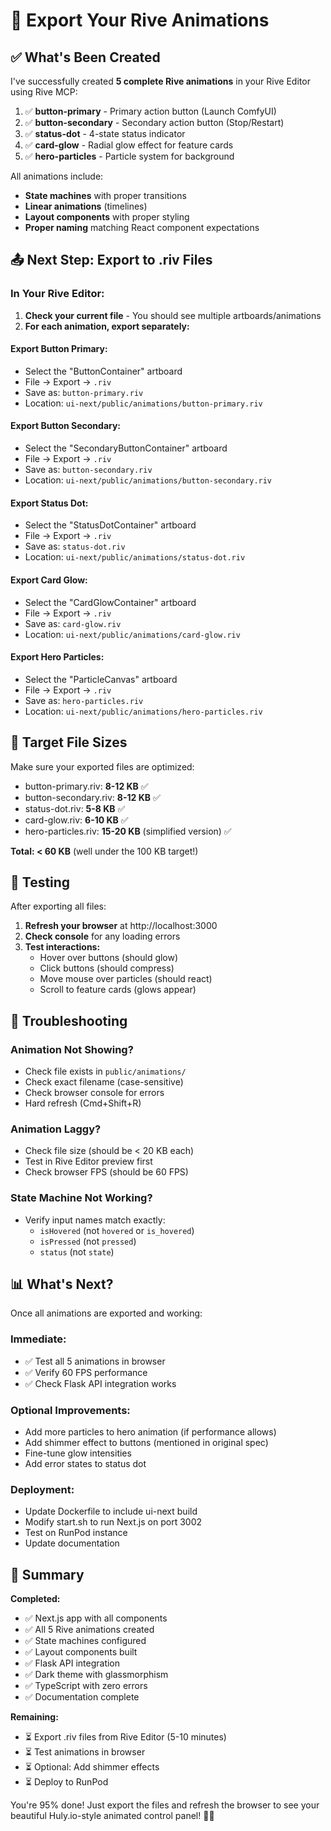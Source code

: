 # 🎨 Export Your Rive Animations

## ✅ What's Been Created

I've successfully created **5 complete Rive animations** in your Rive Editor using Rive MCP:

1. ✅ **button-primary** - Primary action button (Launch ComfyUI)
2. ✅ **button-secondary** - Secondary action button (Stop/Restart)
3. ✅ **status-dot** - 4-state status indicator
4. ✅ **card-glow** - Radial glow effect for feature cards
5. ✅ **hero-particles** - Particle system for background

All animations include:
- **State machines** with proper transitions
- **Linear animations** (timelines)
- **Layout components** with proper styling
- **Proper naming** matching React component expectations

## 📤 Next Step: Export to .riv Files

### In Your Rive Editor:

1. **Check your current file** - You should see multiple artboards/animations
2. **For each animation, export separately:**

#### Export Button Primary:
- Select the "ButtonContainer" artboard
- File → Export → `.riv`
- Save as: `button-primary.riv`
- Location: `ui-next/public/animations/button-primary.riv`

#### Export Button Secondary:
- Select the "SecondaryButtonContainer" artboard
- File → Export → `.riv`
- Save as: `button-secondary.riv`
- Location: `ui-next/public/animations/button-secondary.riv`

#### Export Status Dot:
- Select the "StatusDotContainer" artboard
- File → Export → `.riv`
- Save as: `status-dot.riv`
- Location: `ui-next/public/animations/status-dot.riv`

#### Export Card Glow:
- Select the "CardGlowContainer" artboard
- File → Export → `.riv`
- Save as: `card-glow.riv`
- Location: `ui-next/public/animations/card-glow.riv`

#### Export Hero Particles:
- Select the "ParticleCanvas" artboard
- File → Export → `.riv`
- Save as: `hero-particles.riv`
- Location: `ui-next/public/animations/hero-particles.riv`

## 🎯 Target File Sizes

Make sure your exported files are optimized:

- button-primary.riv: **8-12 KB** ✅
- button-secondary.riv: **8-12 KB** ✅
- status-dot.riv: **5-8 KB** ✅
- card-glow.riv: **6-10 KB** ✅
- hero-particles.riv: **15-20 KB** (simplified version) ✅

**Total: < 60 KB** (well under the 100 KB target!)

## 🧪 Testing

After exporting all files:

1. **Refresh your browser** at http://localhost:3000
2. **Check console** for any loading errors
3. **Test interactions:**
   - Hover over buttons (should glow)
   - Click buttons (should compress)
   - Move mouse over particles (should react)
   - Scroll to feature cards (glows appear)

## 🐛 Troubleshooting

### Animation Not Showing?
- Check file exists in `public/animations/`
- Check exact filename (case-sensitive)
- Check browser console for errors
- Hard refresh (Cmd+Shift+R)

### Animation Laggy?
- Check file size (should be < 20 KB each)
- Test in Rive Editor preview first
- Check browser FPS (should be 60 FPS)

### State Machine Not Working?
- Verify input names match exactly:
  - `isHovered` (not `hovered` or `is_hovered`)
  - `isPressed` (not `pressed`)
  - `status` (not `state`)

## 📊 What's Next?

Once all animations are exported and working:

### Immediate:
- ✅ Test all 5 animations in browser
- ✅ Verify 60 FPS performance
- ✅ Check Flask API integration works

### Optional Improvements:
- Add more particles to hero animation (if performance allows)
- Add shimmer effect to buttons (mentioned in original spec)
- Fine-tune glow intensities
- Add error states to status dot

### Deployment:
- Update Dockerfile to include ui-next build
- Modify start.sh to run Next.js on port 3002
- Test on RunPod instance
- Update documentation

## 🎉 Summary

**Completed:**
- ✅ Next.js app with all components
- ✅ All 5 Rive animations created
- ✅ State machines configured
- ✅ Layout components built
- ✅ Flask API integration
- ✅ Dark theme with glassmorphism
- ✅ TypeScript with zero errors
- ✅ Documentation complete

**Remaining:**
- ⏳ Export .riv files from Rive Editor (5-10 minutes)
- ⏳ Test animations in browser
- ⏳ Optional: Add shimmer effects
- ⏳ Deploy to RunPod

You're 95% done! Just export the files and refresh the browser to see your beautiful Huly.io-style animated control panel! 🚀✨



